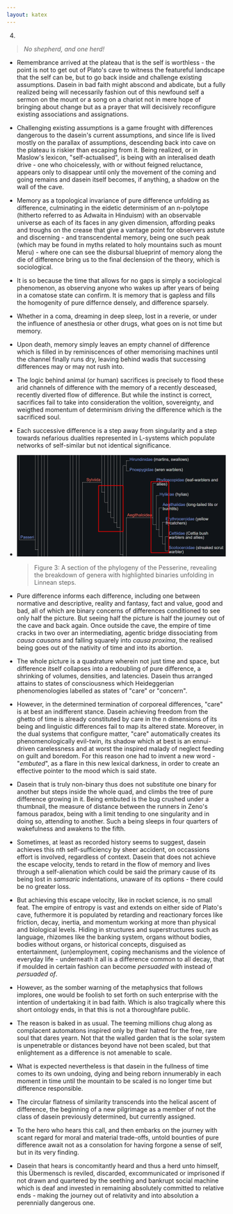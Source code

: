```yaml
---
layout: katex
---
```


4.


> _No shepherd, and one herd!_


- Remembrance arrived at the plateau that is the self is worthless - the point is not to get out of Plato's cave to witness the featureful landscape that the self can be, but to go back inside and challenge existing assumptions. Dasein in bad faith might abscond and abdicate, but a fully realized being will necessarily fashion out of this newfound self a sermon on the mount or a song on a chariot not in mere hope of bringing about change but as a prayer that will decisively reconfigure existing associations and assignations.


- Challenging existing assumptions is a game frought with differences dangerous to the dasein's current assumptions, and since life is lived mostly on the parallax of assumptions, descending back into cave on the plateau is riskier than escaping from it. Being realized, or in Maslow's lexicon, "self-actualised", is being with an interalised death drive - one who choicelessly, with or without feigned reluctance, appears only to disappear until only the movement of the coming and going remains and dasein itself becomes, if anything, a shadow on the wall of the cave.


- Memory as a topological invariance of pure difference unfolding as difference, culminating in the eidetic determinism of an n-polytope (hitherto referred to as Adwaita in Hinduism) with an observable universe as each of its faces in any given dimension, affording peaks and troughs on the crease that give a vantage point for observers astute and discerning - and transcendental memory, being one such peak (which may be found in myths related to holy mountains such as mount Meru) - where one can see the disbursal blueprint of memory along the die of difference bring us to the final declension of the theory, which is sociological. 


- It is so because the time that allows for no gaps is simply a sociological phenomenon, as observing anyone who wakes up after years of being in a comatose state can confirm. It is memory that is gapless and fills the homogenity of pure differnce densely, and difference sparsely.


- Whether in a coma, dreaming in deep sleep, lost in a reverie, or under the influence of anesthesia or other drugs, what goes on is not time but memory.


- Upon death, memory simply leaves an empty channel of difference which is filled in by reminiscences of other memorising machines until the channel finally runs dry, leaving behind wadis that successing differences may or may not rush into.


- The logic behind animal (or human) sacrifices is precisely to flood these arid channels of difference with the memory of a recently desceased, recently diverted flow of difference. But while the instinct is correct, sacrifices fail to take into consideration the volition, sovereignty, and weigthed momentum of determinism driving the difference which is the sacrificed soul.


- Each successive difference is a step away from singularity and a step towards nefarious dualities represented in L-systems which populate networks of self-similar but not identical significance.
  
- ![alt text](../../../../attachments/linnean_difference.png) 
    > Figure 3: A section of the phylogeny of the Pesserine, revealing the breakdown of genera with highlighted binaries unfolding in Linnean steps.


- Pure difference informs each difference, including one between normative and descriptive, reality and fantasy, fact and value, good and bad, all of which are binary concerns of differences conditioned to see only half the picture. But seeing half the picture is half the journey out of the cave and back again. Once outside the cave, the  empire of time cracks in two over an intermediating, agentic bridge dissociating from _causa causans_ and falling squarely into _causa proxima_, the realised being goes out of the nativity of time and into its abortion.


- The whole picture is a quadrature wherein not just time and space, but difference itself collapses into a redoubling of pure difference, a shrinking of volumes, densities, and latencies. Dasein thus arranged attains to states of consciousness which Heideggerian phenomenologies labelled as states of "care" or "concern". 
  
  
- However, in the determined termination of corporeal differences, "care" is at best an indifferent stance. Dasein achieving freedom from the ghetto of time is already constituted by care in the n dimensions of its being and linguistic differences fail to map its altered state. Moreover, in the dual systems that configure matter, "care" automatically creates its phenomenologically evil-twin, its shadow which at best is an ennui-driven carelessness and at worst the inspired malady of neglect feeding on guilt and boredom. For this reason one had to invent a new word - "_embuted_", as a flare in this new lexical darkness, in order to create an effective pointer to the mood which is said state.


- Dasein that is truly non-binary thus does not substitute one binary for another but steps inside the whole quad, and climbs the tree of pure difference growing in it. Being embuted is the bug crushed under a thumbnail, the measure of distance between the runners in Zeno's famous paradox, being with a limit tending to one singularity and in doing so, attending to another. Such a being sleeps in four quarters of wakefulness and awakens to the fifth.


- Sometimes, at least as recorded history seems to suggest, dasein achieves this nth self-sufficiency by sheer accident, on occassions effort is involved, regardless of context. Dasein that does not achieve the escape velocity, tends to retard in the flow of memory and lives through a self-alienation which could be said the primary cause of its being lost in _samsaric_ indentations, unaware of its options - there could be no greater loss.


- But achieving this escape velocity, like in rocket science, is no small feat. The empire of entropy is vast and extends on either side of Plato's cave, futhermore it is populated by retarding and reactionary forces like friction, decay, inertia, and momentum working at more than physical and biological levels. Hiding in structures and superstructures such as language, rhizomes like the banking system, organs without bodies, bodies without organs, or historical concepts, disguised as entertainment, (un)employment, coping mechanisms and the violence of everyday life - underneath it all is a difference common to all decay, that if moulded in certain fashion can become _persuaded with_ instead of _persuaded of_.


- However, as the somber warning of the metaphysics that follows implores, one would be foolish to set forth on such enterprise with the intention of undertaking it in bad faith. Which is also tragically where this short ontology ends, in that this is not a thoroughfare public. 


- The reason is baked in as usual. The teeming millions chug along as complacent automatons inspired only by their hatred for the free, rare soul that dares yearn. Not that the walled garden that is the solar system is unpenetrable or distances beyond have not been scaled, but that enlightement as a difference is not amenable to scale.


- What is expected nevertheless is that dasein in the fullness of time comes to its own undoing, dying and being reborn innumerably in each moment in time until the mountain to be scaled is no longer time but difference responsible. 
  
  
- The circular flatness of similarity transcends into the helical ascent of difference, the beginning of a new pilgrimage as a member of not the class of dasein previously determined, but currently assigned. 
  
  
- To the hero who hears this call, and then embarks on the journey with scant regard for moral and material trade-offs, untold bounties of pure difference await not as a consolation for having forgone a sense of self, but in its very finding. 


- <p>Dasein that hears is concomitantly heard and thus a herd unto himself, this Übermensch is reviled, discarded, excommunicated or imprisoned if not drawn and quartered by the seething and bankrupt social machine which is deaf and invested in remaining absolutely committed to relative ends - making the journey out of relativity and into absolution a perennially dangerous one. </p>